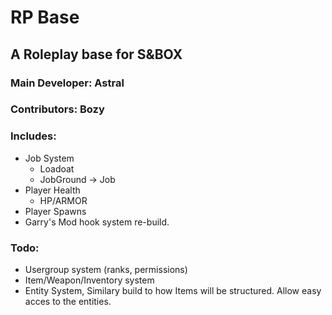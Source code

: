 # RP Base
## A Roleplay base for S&BOX
### Main Developer: Astral
### Contributors: Bozy

### Includes:

- Job System
  - Loadoat
  - JobGround -> Job
- Player Health
  - HP/ARMOR
- Player Spawns
- Garry's Mod hook system re-build.

### Todo:

- Usergroup system (ranks, permissions)
- Item/Weapon/Inventory system
- Entity System, Similary build to how Items will be structured. Allow easy acces to the entities.
